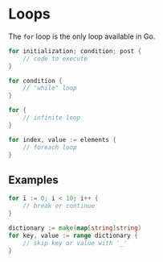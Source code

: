# Loops

The `for` loop is the only loop available in Go.

```go
for initialization; condition; post {
    // code to execute
}

for condition {
    // "while" loop
}

for {
    // infinite loop
}

for index, value := elements {
    // foreach loop
}
```

## Examples
```go
for i := 0; i < 10; i++ {
    // break or continue
}

dictionary := make(map[string]string)
for key, value := range dictionary {
    // skip key or value with '_'
}
```